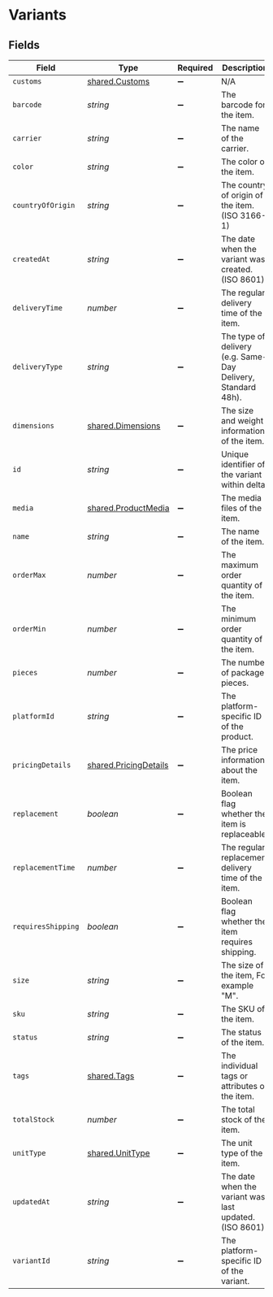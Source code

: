 # Variants


## Fields

| Field                                                                 | Type                                                                  | Required                                                              | Description                                                           |
| --------------------------------------------------------------------- | --------------------------------------------------------------------- | --------------------------------------------------------------------- | --------------------------------------------------------------------- |
| `customs`                                                             | [shared.Customs](../../../sdk/models/shared/customs.md)               | :heavy_minus_sign:                                                    | N/A                                                                   |
| `barcode`                                                             | *string*                                                              | :heavy_minus_sign:                                                    | The barcode for the item.                                             |
| `carrier`                                                             | *string*                                                              | :heavy_minus_sign:                                                    | The name of the carrier.                                              |
| `color`                                                               | *string*                                                              | :heavy_minus_sign:                                                    | The color of the item.                                                |
| `countryOfOrigin`                                                     | *string*                                                              | :heavy_minus_sign:                                                    | The country of origin of the item. (ISO 3166-1)                       |
| `createdAt`                                                           | *string*                                                              | :heavy_minus_sign:                                                    | The date when the variant was created. (ISO 8601)                     |
| `deliveryTime`                                                        | *number*                                                              | :heavy_minus_sign:                                                    | The regular delivery time of the item.                                |
| `deliveryType`                                                        | *string*                                                              | :heavy_minus_sign:                                                    | The type of delivery (e.g. Same-Day Delivery, Standard 48h).          |
| `dimensions`                                                          | [shared.Dimensions](../../../sdk/models/shared/dimensions.md)         | :heavy_minus_sign:                                                    | The size and weight information of the item..                         |
| `id`                                                                  | *string*                                                              | :heavy_minus_sign:                                                    | Unique identifier of the variant within delta.                        |
| `media`                                                               | [shared.ProductMedia](../../../sdk/models/shared/productmedia.md)     | :heavy_minus_sign:                                                    | The media files of the item.                                          |
| `name`                                                                | *string*                                                              | :heavy_minus_sign:                                                    | The name of the item.                                                 |
| `orderMax`                                                            | *number*                                                              | :heavy_minus_sign:                                                    | The maximum order quantity of the item.                               |
| `orderMin`                                                            | *number*                                                              | :heavy_minus_sign:                                                    | The minimum order quantity of the item.                               |
| `pieces`                                                              | *number*                                                              | :heavy_minus_sign:                                                    | The number of package pieces.                                         |
| `platformId`                                                          | *string*                                                              | :heavy_minus_sign:                                                    | The platform-specific ID of the product.                              |
| `pricingDetails`                                                      | [shared.PricingDetails](../../../sdk/models/shared/pricingdetails.md) | :heavy_minus_sign:                                                    | The price information about the item.                                 |
| `replacement`                                                         | *boolean*                                                             | :heavy_minus_sign:                                                    | Boolean flag whether the item is replaceable.                         |
| `replacementTime`                                                     | *number*                                                              | :heavy_minus_sign:                                                    | The regular replacement delivery time of the item.                    |
| `requiresShipping`                                                    | *boolean*                                                             | :heavy_minus_sign:                                                    | Boolean flag whether the item requires shipping.                      |
| `size`                                                                | *string*                                                              | :heavy_minus_sign:                                                    | The size of the item, For example "M".                                |
| `sku`                                                                 | *string*                                                              | :heavy_minus_sign:                                                    | The SKU of the item.                                                  |
| `status`                                                              | *string*                                                              | :heavy_minus_sign:                                                    | The status of the item.                                               |
| `tags`                                                                | [shared.Tags](../../../sdk/models/shared/tags.md)                     | :heavy_minus_sign:                                                    | The individual tags or attributes of the item.                        |
| `totalStock`                                                          | *number*                                                              | :heavy_minus_sign:                                                    | The total stock of the item.                                          |
| `unitType`                                                            | [shared.UnitType](../../../sdk/models/shared/unittype.md)             | :heavy_minus_sign:                                                    | The unit type of the item.                                            |
| `updatedAt`                                                           | *string*                                                              | :heavy_minus_sign:                                                    | The date when the variant was last updated. (ISO 8601)                |
| `variantId`                                                           | *string*                                                              | :heavy_minus_sign:                                                    | The platform-specific ID of the variant.                              |